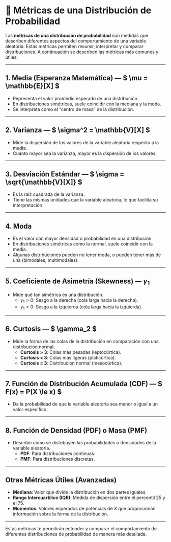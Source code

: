 # 📏 Métricas de una Distribución de Probabilidad

Las **métricas de una distribución de probabilidad** son medidas que describen diferentes aspectos del comportamiento de una variable aleatoria. Estas métricas permiten resumir, interpretar y comparar distribuciones. A continuación se describen las métricas más comunes y útiles:

---

## 1. **Media (Esperanza Matemática)** — $ \mu = \mathbb{E}[X] $
- Representa el valor promedio esperado de una distribución.
- En distribuciones simétricas, suele coincidir con la mediana y la moda.
- Se interpreta como el “centro de masa” de la distribución.

---

## 2. **Varianza** — $ \sigma^2 = \mathbb{V}[X] $
- Mide la dispersión de los valores de la variable aleatoria respecto a la media.
- Cuanto mayor sea la varianza, mayor es la dispersión de los valores.

---

## 3. **Desviación Estándar** — $ \sigma = \sqrt{\mathbb{V}[X]} $
- Es la raíz cuadrada de la varianza.
- Tiene las mismas unidades que la variable aleatoria, lo que facilita su interpretación.

---

## 4. **Moda**
- Es el valor con mayor densidad o probabilidad en una distribución.
- En distribuciones simétricas como la normal, suele coincidir con la media.
- Algunas distribuciones pueden no tener moda, o pueden tener más de una (bimodales, multimodales).

---

## 5. **Coeficiente de Asimetría (Skewness)** — $\gamma_1$
- Mide qué tan simétrica es una distribución.
  - $\gamma_1 > 0$: Sesgo a la derecha (cola larga hacia la derecha).
  - $\gamma_1 < 0$: Sesgo a la izquierda (cola larga hacia la izquierda).

---

## 6. **Curtosis** — $ \gamma_2 $
- Mide la forma de las colas de la distribución en comparación con una distribución normal.
  - **Curtosis > 3**: Colas más pesadas (leptocúrtica).
  - **Curtosis < 3**: Colas más ligeras (platicúrtica).
  - **Curtosis = 3**: Distribución normal (mesocúrtica).

---

## 7. **Función de Distribución Acumulada (CDF)** — $ F(x) = P(X \le x) $
- Da la probabilidad de que la variable aleatoria sea menor o igual a un valor específico.

---

## 8. **Función de Densidad (PDF) o Masa (PMF)**
- Describe cómo se distribuyen las probabilidades o densidades de la variable aleatoria.
  - **PDF**: Para distribuciones continuas.
  - **PMF**: Para distribuciones discretas.

---

## Otras Métricas Útiles (Avanzadas)

- **Mediana**: Valor que divide la distribución en dos partes iguales.
- **Rango Intercuartílico (IQR)**: Medida de dispersión entre el percentil 25 y el 75.
- **Momentos**: Valores esperados de potencias de $X$ que proporcionan información sobre la forma de la distribución.

---

Estas métricas te permitirán entender y comparar el comportamiento de diferentes distribuciones de probabilidad de manera más detallada.

